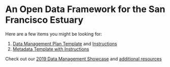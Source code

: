 # An Open Data Framework for the San Francisco Estuary
Here are a few items you might be looking for:

1. [Data Management Plan Template](https://github.com/InteragencyEcologicalProgram/An-Open-Data-Framework-for-the-San-Francisco-Estuary-/blob/master/Data%20Management%20Plans/Data%20Management%20Plan%20Template.pdf) and [Instructions](https://github.com/InteragencyEcologicalProgram/An-Open-Data-Framework-for-the-San-Francisco-Estuary-/blob/master/Data%20Management%20Plans/Data%20Management%20Plan%20Instructions.pdf)
2. [Metadata Template with Instructions](https://github.com/InteragencyEcologicalProgram/An-Open-Data-Framework-for-the-San-Francisco-Estuary-/blob/master/Metadata/IEP%20EDI%20Metadata%20Template%202020.docx)


Check out our [2019 Data Management Showcase](https://www.youtube.com/watch?v=rgGFogjhePc) and [additional resources](https://github.com/InteragencyEcologicalProgram/An-Open-Data-Framework-for-the-San-Francisco-Estuary-/tree/master/Additional%20Resources)
